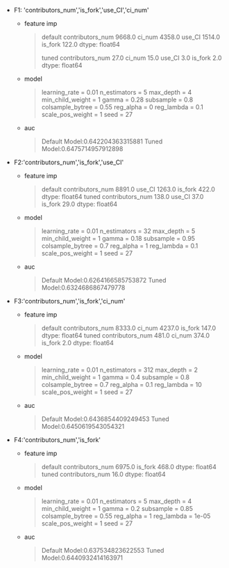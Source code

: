 * F1: 'contributors_num','is_fork','use_CI','ci_num'
  
  * feature imp
    
    > default
    > contributors_num    9668.0
    > ci_num              4358.0
    > use_CI              1514.0
    > is_fork              122.0
    > dtype: float64
    > 
    > tuned
    > contributors_num    27.0
    > ci_num              15.0
    > use_CI               3.0
    > is_fork              2.0
    > dtype: float64
  
  * model
    
    > learning_rate = 0.01
    > n_estimators = 5
    > max_depth = 4
    > min_child_weight = 1
    > gamma = 0.28
    > subsample = 0.8
    > colsample_bytree = 0.55
    > reg_alpha = 0
    > reg_lambda = 0.1
    > scale_pos_weight = 1
    > seed = 27
  
  * auc
    
    > Default Model:0.642204363315881
    > Tuned Model:0.6475714957912898

* F2:'contributors_num','is_fork','use_CI'
  
  * feature imp
    
    > default
    > contributors_num    8891.0
    > use_CI              1263.0
    > is_fork              422.0
    > dtype: float64
    > tuned
    > contributors_num    138.0
    > use_CI               37.0
    > is_fork              29.0
    > dtype: float64
  
  * model
    
    > learning_rate = 0.01
    > n_estimators = 32
    > max_depth = 5
    > min_child_weight = 1
    > gamma = 0.18
    > subsample = 0.95
    > colsample_bytree = 0.7
    > reg_alpha = 1
    > reg_lambda = 0.1
    > scale_pos_weight = 1
    > seed = 27
  
  * auc
    
    > Default Model:0.6264166585753872
    > Tuned Model:0.6324686867479778

* F3:'contributors_num','is_fork','ci_num'
  
  * feature imp
    
    > default
    > contributors_num    8333.0
    > ci_num              4237.0
    > is_fork              147.0
    > dtype: float64
    > tuned
    > contributors_num    481.0
    > ci_num              374.0
    > is_fork               2.0
    > dtype: float64
  
  * model
    
    > learning_rate = 0.01
    > n_estimators = 312
    > max_depth = 2
    > min_child_weight = 1
    > gamma = 0.4
    > subsample = 0.8
    > colsample_bytree = 0.7
    > reg_alpha = 0.1
    > reg_lambda = 10
    > scale_pos_weight = 1
    > seed = 27
  
  * auc
    
    > Default Model:0.6436854409249453
    > Tuned Model:0.6450619543054321

* F4:'contributors_num','is_fork'
  
  * feature imp
    
    > default
    > contributors_num    6975.0
    > is_fork              468.0
    > dtype: float64
    > tuned
    > contributors_num    16.0
    > dtype: float64
  
  * model
    
    > learning_rate = 0.01
    > n_estimators = 5
    > max_depth = 4
    > min_child_weight = 1
    > gamma = 0.2
    > subsample = 0.85
    > colsample_bytree = 0.55
    > reg_alpha = 1
    > reg_lambda = 1e-05
    > scale_pos_weight = 1
    > seed = 27
  
  * auc
    
    > Default Model:0.637534823622553
    > Tuned Model:0.6440932414163971
